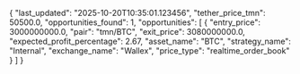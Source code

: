 {
    "last_updated": "2025-10-20T10:35:01.123456",
    "tether_price_tmn": 50500.0,
    "opportunities_found": 1,
    "opportunities": [
        {
            "entry_price": 3000000000.0,
            "pair": "tmn/BTC",
            "exit_price": 3080000000.0,
            "expected_profit_percentage": 2.67,
            "asset_name": "BTC",
            "strategy_name": "Internal",
            "exchange_name": "Wallex",
            "price_type": "realtime_order_book"
        }
    ]
}
